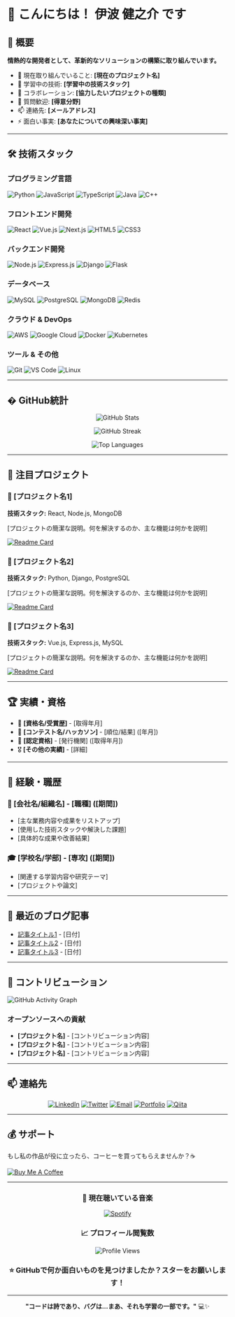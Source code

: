 # 👋 こんにちは！ 伊波 健之介 です

## 🚀 概要

**情熱的な開発者として、革新的なソリューションの構築に取り組んでいます。**

- 🔭 現在取り組んでいること: **[現在のプロジェクト名]**
- 🌱 学習中の技術: **[学習中の技術スタック]**
- 👯 コラボレーション: **[協力したいプロジェクトの種類]**
- 💬 質問歓迎: **[得意分野]**
- 📫 連絡先: **[メールアドレス]**
- ⚡ 面白い事実: **[あなたについての興味深い事実]**

---

## 🛠️ 技術スタック

### プログラミング言語
![Python](https://img.shields.io/badge/Python-3776AB?style=for-the-badge&logo=python&logoColor=white)
![JavaScript](https://img.shields.io/badge/JavaScript-F7DF1E?style=for-the-badge&logo=javascript&logoColor=black)
![TypeScript](https://img.shields.io/badge/TypeScript-007ACC?style=for-the-badge&logo=typescript&logoColor=white)
![Java](https://img.shields.io/badge/Java-ED8B00?style=for-the-badge&logo=openjdk&logoColor=white)
![C++](https://img.shields.io/badge/C++-00599C?style=for-the-badge&logo=c%2B%2B&logoColor=white)

### フロントエンド開発
![React](https://img.shields.io/badge/React-20232A?style=for-the-badge&logo=react&logoColor=61DAFB)
![Vue.js](https://img.shields.io/badge/Vue.js-35495E?style=for-the-badge&logo=vuedotjs&logoColor=4FC08D)
![Next.js](https://img.shields.io/badge/Next.js-000000?style=for-the-badge&logo=nextdotjs&logoColor=white)
![HTML5](https://img.shields.io/badge/HTML5-E34F26?style=for-the-badge&logo=html5&logoColor=white)
![CSS3](https://img.shields.io/badge/CSS3-1572B6?style=for-the-badge&logo=css3&logoColor=white)

### バックエンド開発
![Node.js](https://img.shields.io/badge/Node.js-339933?style=for-the-badge&logo=nodedotjs&logoColor=white)
![Express.js](https://img.shields.io/badge/Express.js-000000?style=for-the-badge&logo=express&logoColor=white)
![Django](https://img.shields.io/badge/Django-092E20?style=for-the-badge&logo=django&logoColor=white)
![Flask](https://img.shields.io/badge/Flask-000000?style=for-the-badge&logo=flask&logoColor=white)

### データベース
![MySQL](https://img.shields.io/badge/MySQL-4479A1?style=for-the-badge&logo=mysql&logoColor=white)
![PostgreSQL](https://img.shields.io/badge/PostgreSQL-316192?style=for-the-badge&logo=postgresql&logoColor=white)
![MongoDB](https://img.shields.io/badge/MongoDB-4EA94B?style=for-the-badge&logo=mongodb&logoColor=white)
![Redis](https://img.shields.io/badge/Redis-DC382D?style=for-the-badge&logo=redis&logoColor=white)

### クラウド & DevOps
![AWS](https://img.shields.io/badge/AWS-FF9900?style=for-the-badge&logo=amazonaws&logoColor=white)
![Google Cloud](https://img.shields.io/badge/Google_Cloud-4285F4?style=for-the-badge&logo=google-cloud&logoColor=white)
![Docker](https://img.shields.io/badge/Docker-2496ED?style=for-the-badge&logo=docker&logoColor=white)
![Kubernetes](https://img.shields.io/badge/Kubernetes-326CE5?style=for-the-badge&logo=kubernetes&logoColor=white)

### ツール & その他
![Git](https://img.shields.io/badge/Git-F05032?style=for-the-badge&logo=git&logoColor=white)
![VS Code](https://img.shields.io/badge/VS_Code-007ACC?style=for-the-badge&logo=visual-studio-code&logoColor=white)
![Linux](https://img.shields.io/badge/Linux-FCC624?style=for-the-badge&logo=linux&logoColor=black)

---

## � GitHub統計

<div align="center">
  
![GitHub Stats](https://github-readme-stats.vercel.app/api?username=itc-s24004&show_icons=true&theme=radical&hide_border=true&include_all_commits=true&count_private=true)

![GitHub Streak](https://github-readme-streak-stats.herokuapp.com/?user=itc-s24004&theme=radical&hide_border=true)

![Top Languages](https://github-readme-stats.vercel.app/api/top-langs/?username=itc-s24004&theme=radical&hide_border=true&include_all_commits=true&count_private=true&layout=compact)

</div>

---

## 🎯 注目プロジェクト

### 🌟 [プロジェクト名1]
**技術スタック:** React, Node.js, MongoDB

[プロジェクトの簡潔な説明。何を解決するのか、主な機能は何かを説明]

[![Readme Card](https://github-readme-stats.vercel.app/api/pin/?username=itc-s24004&repo=[リポジトリ名]&theme=radical)](https://github.com/itc-s24004/[リポジトリ名])

### 🌟 [プロジェクト名2]
**技術スタック:** Python, Django, PostgreSQL

[プロジェクトの簡潔な説明。何を解決するのか、主な機能は何かを説明]

[![Readme Card](https://github-readme-stats.vercel.app/api/pin/?username=itc-s24004&repo=[リポジトリ名]&theme=radical)](https://github.com/itc-s24004/[リポジトリ名])

### 🌟 [プロジェクト名3]
**技術スタック:** Vue.js, Express.js, MySQL

[プロジェクトの簡潔な説明。何を解決するのか、主な機能は何かを説明]

[![Readme Card](https://github-readme-stats.vercel.app/api/pin/?username=itc-s24004&repo=[リポジトリ名]&theme=radical)](https://github.com/itc-s24004/[リポジトリ名])

---

## 🏆 実績・資格

- 🥇 **[資格名/受賞歴]** - [取得年月]
- 🏅 **[コンテスト名/ハッカソン]** - [順位/結果] ([年月])
- 📜 **[認定資格]** - [発行機関] ([取得年月])
- 🎖️ **[その他の実績]** - [詳細]

---

## 💼 経験・職歴

### 🏢 [会社名/組織名] - [職種] ([期間])
- [主な業務内容や成果をリストアップ]
- [使用した技術スタックや解決した課題]
- [具体的な成果や改善結果]

### 🎓 [学校名/学部] - [専攻] ([期間])
- [関連する学習内容や研究テーマ]
- [プロジェクトや論文]

---

## 📝 最近のブログ記事

<!-- BLOG-POST-LIST:START -->
- [記事タイトル1](リンク) - [日付]
- [記事タイトル2](リンク) - [日付]
- [記事タイトル3](リンク) - [日付]
<!-- BLOG-POST-LIST:END -->

---

## 🤝 コントリビューション

![GitHub Activity Graph](https://github-readme-activity-graph.vercel.app/graph?username=itc-s24004&theme=redical)

### オープンソースへの貢献
- **[プロジェクト名]** - [コントリビューション内容]
- **[プロジェクト名]** - [コントリビューション内容]
- **[プロジェクト名]** - [コントリビューション内容]

---

## 📫 連絡先

<div align="center">

[![LinkedIn](https://img.shields.io/badge/LinkedIn-0077B5?style=for-the-badge&logo=linkedin&logoColor=white)](https://linkedin.com/in/[あなたのプロフィール])
[![Twitter](https://img.shields.io/badge/Twitter-1DA1F2?style=for-the-badge&logo=twitter&logoColor=white)](https://twitter.com/itc-s24004)
[![Email](https://img.shields.io/badge/Email-D14836?style=for-the-badge&logo=gmail&logoColor=white)](mailto:[あなたのメールアドレス])
[![Portfolio](https://img.shields.io/badge/Portfolio-000000?style=for-the-badge&logo=About.me&logoColor=white)](https://[あなたのポートフォリオサイト])
[![Qiita](https://img.shields.io/badge/Qiita-55C500?style=for-the-badge&logo=qiita&logoColor=white)](https://qiita.com/itc-s24004)

</div>

---

## 💰 サポート

もし私の作品が役に立ったら、コーヒーを買ってもらえませんか？☕

[![Buy Me A Coffee](https://img.shields.io/badge/Buy_Me_A_Coffee-FFDD00?style=for-the-badge&logo=buy-me-a-coffee&logoColor=black)](https://www.buymeacoffee.com/itc-s24004)

---

<div align="center">

### 🎵 現在聴いている音楽

[![Spotify](https://novatorem.vercel.app/api/spotify?background_color=0d1117&border_color=ffffff)](https://open.spotify.com/user/[あなたのspotifyユーザー名])

### 📈 プロフィール閲覧数

![Profile Views](https://komarev.com/ghpvc/?username=itc-s24004&color=brightgreen&style=flat-square&label=Profile+Views)

### ⭐ GitHubで何か面白いものを見つけましたか？スターをお願いします！

</div>

---

<div align="center">

**"コードは詩であり、バグは...まあ、それも学習の一部です。"** 💻✨

</div><!--
**itc-s24004/itc-s24004** is a ✨ _special_ ✨ repository because its `README.md` (this file) appears on your GitHub profile.

Here are some ideas to get you started:

- 🔭 I’m currently working on ...
- 🌱 I’m currently learning ...
- 👯 I’m looking to collaborate on ...
- 🤔 I’m looking for help with ...
- 💬 Ask me about ...
- 📫 How to reach me: ...
- 😄 Pronouns: ...
- ⚡ Fun fact: ...
-->
